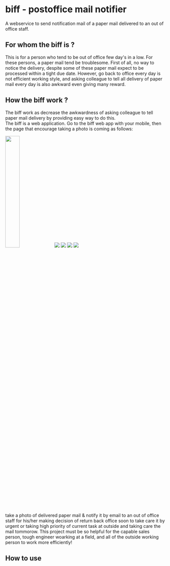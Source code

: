 # biff - postoffice mail notifier
A webservice to send notification mail of a paper mail delivered to an out of office staff.

## For whom the biff is ?

This is for a person who tend to be out of office few day's in a low. For these persons, a paper mail tend be troublesome. First of all, no way to notice the delivery, despite some of these paper mail expect to be processed within a tight due date. However, go back to office every day is not efficient working style, and asking colleague to tell all delivery of paper mail every day is also awkward even giving many reward.

## How the biff work ?

The biff work as decrease the awkwardness of asking colleague to tell paper mail delivery by providing easy way to do this.  
The biff is a web application. Go to the biff web app with your mobile, then the page that encourage taking a photo is coming as follows:

<img src="pic/2018-12-03-10.08.56.png" width=30%>
<img src="pic/2018-12-03-10.09.06.png">
<img src="pic/2018-12-03-10.09.59.png">
<img src="pic/2018-12-03-10.10.12.png">
<img src="pic/2018-12-03-10.11.30.png">


take a photo of delivered paper mail & notify it by email to an out of office staff for his/her making decision of return back office soon to take care it by urgent or taking high priority of current task at outside and taking care the mail tommorow.
This project must be so helpful for the capable sales person, tough engineer woarking at a field, and all of the outside working person to work more efficiently!

## How to use
